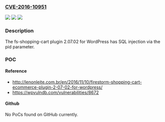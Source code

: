 ### [CVE-2016-10951](https://cve.mitre.org/cgi-bin/cvename.cgi?name=CVE-2016-10951)
![](https://img.shields.io/static/v1?label=Product&message=n%2Fa&color=blue)
![](https://img.shields.io/static/v1?label=Version&message=n%2Fa&color=blue)
![](https://img.shields.io/static/v1?label=Vulnerability&message=n%2Fa&color=brighgreen)

### Description

The fs-shopping-cart plugin 2.07.02 for WordPress has SQL injection via the pid parameter.

### POC

#### Reference
- http://lenonleite.com.br/en/2016/11/10/firestorm-shopping-cart-ecommerce-plugin-2-07-02-for-wordpress/
- https://wpvulndb.com/vulnerabilities/8672

#### Github
No PoCs found on GitHub currently.


